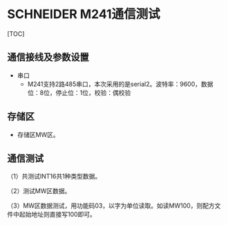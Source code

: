 # SCHNEIDER M241通信测试

[TOC]

## 通信接线及参数设置

* 串口
  * M241支持2路485串口，本次采用的是serial2。波特率：9600，数据位：8位，停止位：1位，校验：偶校验

## 存储区

- 存储区MW区。

## 通信测试

（1）共测试INT16共1种类型数据。

（2）测试MW区数据。

（3）MW区数据测试，用功能码03，以字为单位读取。如读MW100，则配方文件中起始地址则直接写100即可。

